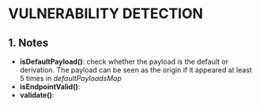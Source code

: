 # VULNERABILITY DETECTION

## 1. Notes
- **isDefaultPayload()**: check whether the payload is the default or derivation. The payload can be seen as the origin if it appeared at least 5 times in *defaultPayloadsMap*
- **isEndpointValid()**: 
- **validate()**: 